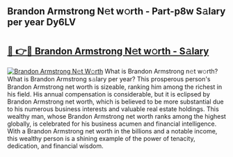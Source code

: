 ## Brandon Armstrong N𝚎t w𝚘rth - Part-p8w S𝚊lary per year Dy6LV

# <h2><a href="http://gc1zhz.nevu.top/?p=Brandon+Armstrong">🔗 👉🔴 Brandon Armstrong N𝚎t w𝚘rth - S𝚊lary</a></h2>

[![Brandon Armstrong N𝚎t W𝚘rth](https://i.imgur.com/Oavwk0R.jpeg)](http://gc1zhz.nevu.top/?p=Brandon+Armstrong)
What is Brandon Armstrong n𝚎t w𝚘rth? What is Brandon Armstrong s𝚊lary per year?
This prosperous person's Brandon Armstrong net worth is sizeable, ranking him among the richest in his field. His annual compensation is considerable, but it is eclipsed by Brandon Armstrong net worth, which is believed to be more substantial due to his numerous business interests and valuable real estate holdings. This wealthy man, whose Brandon Armstrong net worth ranks among the highest globally, is celebrated for his business acumen and financial intelligence. With a Brandon Armstrong net worth in the billions and a notable income, this wealthy person is a shining example of the power of tenacity, dedication, and financial wisdom.
